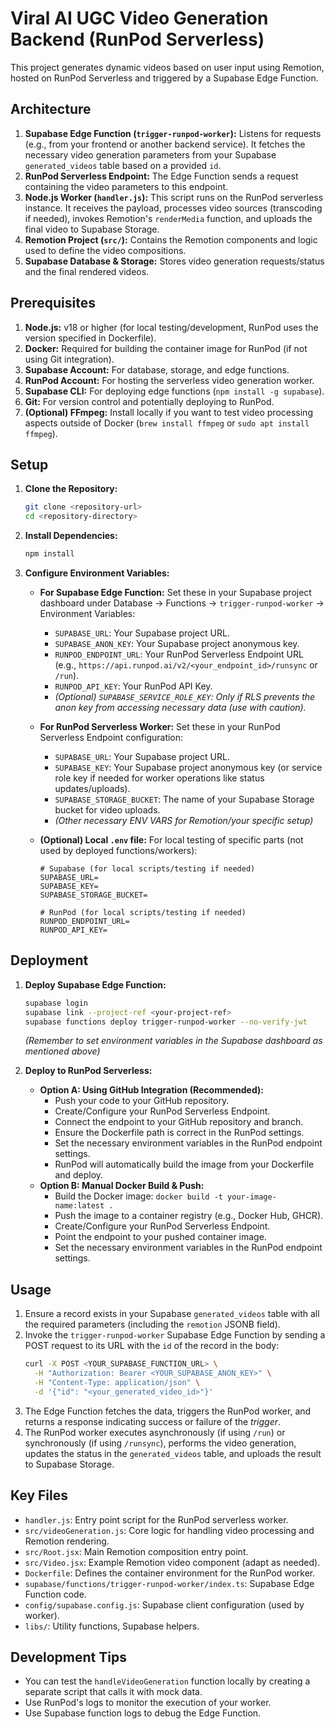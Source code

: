 # Viral AI UGC Video Generation Backend (RunPod Serverless)

This project generates dynamic videos based on user input using Remotion, hosted on RunPod Serverless and triggered by a Supabase Edge Function.

## Architecture

1.  **Supabase Edge Function (`trigger-runpod-worker`):** Listens for requests (e.g., from your frontend or another backend service). It fetches the necessary video generation parameters from your Supabase `generated_videos` table based on a provided `id`.
2.  **RunPod Serverless Endpoint:** The Edge Function sends a request containing the video parameters to this endpoint.
3.  **Node.js Worker (`handler.js`):** This script runs on the RunPod serverless instance. It receives the payload, processes video sources (transcoding if needed), invokes Remotion's `renderMedia` function, and uploads the final video to Supabase Storage.
4.  **Remotion Project (`src/`):** Contains the Remotion components and logic used to define the video compositions.
5.  **Supabase Database & Storage:** Stores video generation requests/status and the final rendered videos.

## Prerequisites

1.  **Node.js:** v18 or higher (for local testing/development, RunPod uses the version specified in Dockerfile).
2.  **Docker:** Required for building the container image for RunPod (if not using Git integration).
3.  **Supabase Account:** For database, storage, and edge functions.
4.  **RunPod Account:** For hosting the serverless video generation worker.
5.  **Supabase CLI:** For deploying edge functions (`npm install -g supabase`).
6.  **Git:** For version control and potentially deploying to RunPod.
7.  **(Optional) FFmpeg:** Install locally if you want to test video processing aspects outside of Docker (`brew install ffmpeg` or `sudo apt install ffmpeg`).

## Setup

1.  **Clone the Repository:**
    ```bash
    git clone <repository-url>
    cd <repository-directory>
    ```

2.  **Install Dependencies:**
    ```bash
    npm install
    ```

3.  **Configure Environment Variables:**

    *   **For Supabase Edge Function:** Set these in your Supabase project dashboard under Database -> Functions -> `trigger-runpod-worker` -> Environment Variables:
        *   `SUPABASE_URL`: Your Supabase project URL.
        *   `SUPABASE_ANON_KEY`: Your Supabase project anonymous key.
        *   `RUNPOD_ENDPOINT_URL`: Your RunPod Serverless Endpoint URL (e.g., `https://api.runpod.ai/v2/<your_endpoint_id>/runsync` or `/run`).
        *   `RUNPOD_API_KEY`: Your RunPod API Key.
        *   *(Optional) `SUPABASE_SERVICE_ROLE_KEY`: Only if RLS prevents the anon key from accessing necessary data (use with caution).* 

    *   **For RunPod Serverless Worker:** Set these in your RunPod Serverless Endpoint configuration:
        *   `SUPABASE_URL`: Your Supabase project URL.
        *   `SUPABASE_KEY`: Your Supabase project anonymous key (or service role key if needed for worker operations like status updates/uploads).
        *   `SUPABASE_STORAGE_BUCKET`: The name of your Supabase Storage bucket for video uploads.
        *   *(Other necessary ENV VARS for Remotion/your specific setup)*

    *   **(Optional) Local `.env` file:** For local testing of specific parts (not used by deployed functions/workers):
        ```dotenv
        # Supabase (for local scripts/testing if needed)
        SUPABASE_URL=
        SUPABASE_KEY=
        SUPABASE_STORAGE_BUCKET=
        
        # RunPod (for local scripts/testing if needed)
        RUNPOD_ENDPOINT_URL=
        RUNPOD_API_KEY=
        ```

## Deployment

1.  **Deploy Supabase Edge Function:**
    ```bash
    supabase login
    supabase link --project-ref <your-project-ref>
    supabase functions deploy trigger-runpod-worker --no-verify-jwt
    ```
    *(Remember to set environment variables in the Supabase dashboard as mentioned above)*

2.  **Deploy to RunPod Serverless:**
    *   **Option A: Using GitHub Integration (Recommended):**
        *   Push your code to your GitHub repository.
        *   Create/Configure your RunPod Serverless Endpoint.
        *   Connect the endpoint to your GitHub repository and branch.
        *   Ensure the Dockerfile path is correct in the RunPod settings.
        *   Set the necessary environment variables in the RunPod endpoint settings.
        *   RunPod will automatically build the image from your Dockerfile and deploy.
    *   **Option B: Manual Docker Build & Push:**
        *   Build the Docker image: `docker build -t your-image-name:latest .`
        *   Push the image to a container registry (e.g., Docker Hub, GHCR).
        *   Create/Configure your RunPod Serverless Endpoint.
        *   Point the endpoint to your pushed container image.
        *   Set the necessary environment variables in the RunPod endpoint settings.

## Usage

1.  Ensure a record exists in your Supabase `generated_videos` table with all the required parameters (including the `remotion` JSONB field).
2.  Invoke the `trigger-runpod-worker` Supabase Edge Function by sending a POST request to its URL with the `id` of the record in the body:
    ```bash
    curl -X POST <YOUR_SUPABASE_FUNCTION_URL> \
      -H "Authorization: Bearer <YOUR_SUPABASE_ANON_KEY>" \
      -H "Content-Type: application/json" \
      -d '{"id": "<your_generated_video_id>"}'
    ```
3.  The Edge Function fetches the data, triggers the RunPod worker, and returns a response indicating success or failure of the *trigger*.
4.  The RunPod worker executes asynchronously (if using `/run`) or synchronously (if using `/runsync`), performs the video generation, updates the status in the `generated_videos` table, and uploads the result to Supabase Storage.

## Key Files

*   `handler.js`: Entry point script for the RunPod serverless worker.
*   `src/videoGeneration.js`: Core logic for handling video processing and Remotion rendering.
*   `src/Root.jsx`: Main Remotion composition entry point.
*   `src/Video.jsx`: Example Remotion video component (adapt as needed).
*   `Dockerfile`: Defines the container environment for the RunPod worker.
*   `supabase/functions/trigger-runpod-worker/index.ts`: Supabase Edge Function code.
*   `config/supabase.config.js`: Supabase client configuration (used by worker).
*   `libs/`: Utility functions, Supabase helpers.

## Development Tips

*   You can test the `handleVideoGeneration` function locally by creating a separate script that calls it with mock data.
*   Use RunPod's logs to monitor the execution of your worker.
*   Use Supabase function logs to debug the Edge Function.